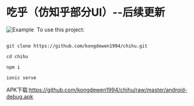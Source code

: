 # 吃乎（仿知乎部分UI）--后续更新

​![Example](https://github.com/kongdewen1994/chihu/blob/master/chihu.gif)
​
To use this project:

```shell

git clone https://github.com/kongdewen1994/chihu.git

cd chihu

npm i

ionic serve

```

APK下载:https://github.com/kongdewen1994/chihu/raw/master/android-debug.apk
